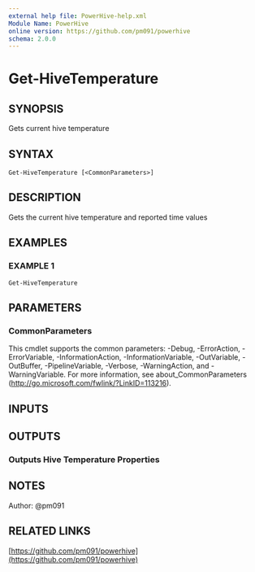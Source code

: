 ```yaml
---
external help file: PowerHive-help.xml
Module Name: PowerHive
online version: https://github.com/pm091/powerhive
schema: 2.0.0
---
```


# Get-HiveTemperature

## SYNOPSIS
Gets current hive temperature

## SYNTAX

```
Get-HiveTemperature [<CommonParameters>]
```

## DESCRIPTION
Gets the current hive temperature and reported time values

## EXAMPLES

### EXAMPLE 1
```
Get-HiveTemperature
```

## PARAMETERS

### CommonParameters
This cmdlet supports the common parameters: -Debug, -ErrorAction, -ErrorVariable, -InformationAction, -InformationVariable, -OutVariable, -OutBuffer, -PipelineVariable, -Verbose, -WarningAction, and -WarningVariable. For more information, see about_CommonParameters (http://go.microsoft.com/fwlink/?LinkID=113216).

## INPUTS

## OUTPUTS

### Outputs Hive Temperature Properties

## NOTES
Author: @pm091

## RELATED LINKS

[https://github.com/pm091/powerhive](https://github.com/pm091/powerhive)


